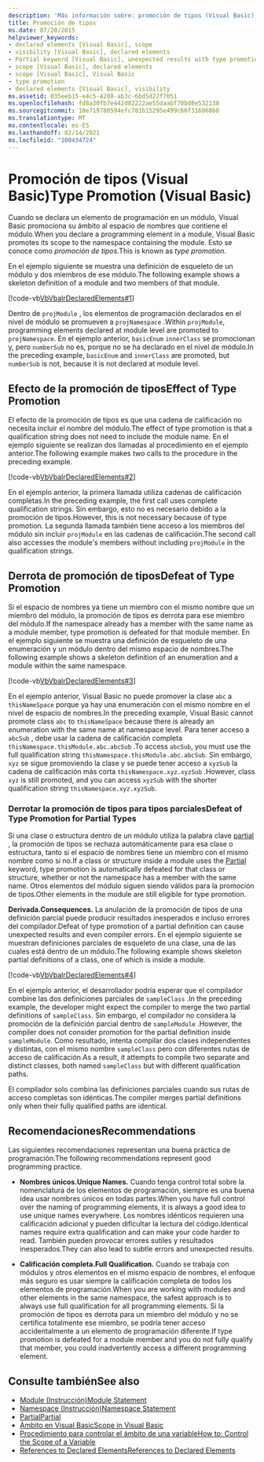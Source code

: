 ```yaml
---
description: 'Más información sobre: promoción de tipos (Visual Basic)'
title: Promoción de tipos
ms.date: 07/20/2015
helpviewer_keywords:
- declared elements [Visual Basic], scope
- visibility [Visual Basic], declared elements
- Partial keyword [Visual Basic], unexpected results with type promotion
- scope [Visual Basic], declared elements
- scope [Visual Basic], Visual Basic
- type promotion
- declared elements [Visual Basic], visibility
ms.assetid: 035eeb15-e4c5-4288-ab3c-6bd5d22f7051
ms.openlocfilehash: fd8a30fb7e442d82222ae55daabf70bd8e532138
ms.sourcegitcommit: 10e719780594efc781b15295e499c66f316068b8
ms.translationtype: MT
ms.contentlocale: es-ES
ms.lasthandoff: 02/14/2021
ms.locfileid: "100434724"
---
```

# <a name="type-promotion-visual-basic"></a><span data-ttu-id="b4863-103">Promoción de tipos (Visual Basic)</span><span class="sxs-lookup"><span data-stu-id="b4863-103">Type Promotion (Visual Basic)</span></span>

<span data-ttu-id="b4863-104">Cuando se declara un elemento de programación en un módulo, Visual Basic promociona su ámbito al espacio de nombres que contiene el módulo.</span><span class="sxs-lookup"><span data-stu-id="b4863-104">When you declare a programming element in a module, Visual Basic promotes its scope to the namespace containing the module.</span></span> <span data-ttu-id="b4863-105">Esto se conoce como *promoción de tipos*.</span><span class="sxs-lookup"><span data-stu-id="b4863-105">This is known as *type promotion*.</span></span>  
  
 <span data-ttu-id="b4863-106">En el ejemplo siguiente se muestra una definición de esqueleto de un módulo y dos miembros de ese módulo.</span><span class="sxs-lookup"><span data-stu-id="b4863-106">The following example shows a skeleton definition of a module and two members of that module.</span></span>  
  
 [!code-vb[VbVbalrDeclaredElements#1](~/samples/snippets/visualbasic/VS_Snippets_VBCSharp/VbVbalrDeclaredElements/VB/Class1.vb#1)]  
  
 <span data-ttu-id="b4863-107">Dentro de `projModule` , los elementos de programación declarados en el nivel de módulo se promueven a `projNamespace` .</span><span class="sxs-lookup"><span data-stu-id="b4863-107">Within `projModule`, programming elements declared at module level are promoted to `projNamespace`.</span></span> <span data-ttu-id="b4863-108">En el ejemplo anterior, `basicEnum` `innerClass` se promocionan y, pero `numberSub` no es, porque no se ha declarado en el nivel de módulo.</span><span class="sxs-lookup"><span data-stu-id="b4863-108">In the preceding example, `basicEnum` and `innerClass` are promoted, but `numberSub` is not, because it is not declared at module level.</span></span>  
  
## <a name="effect-of-type-promotion"></a><span data-ttu-id="b4863-109">Efecto de la promoción de tipos</span><span class="sxs-lookup"><span data-stu-id="b4863-109">Effect of Type Promotion</span></span>  

 <span data-ttu-id="b4863-110">El efecto de la promoción de tipos es que una cadena de calificación no necesita incluir el nombre del módulo.</span><span class="sxs-lookup"><span data-stu-id="b4863-110">The effect of type promotion is that a qualification string does not need to include the module name.</span></span> <span data-ttu-id="b4863-111">En el ejemplo siguiente se realizan dos llamadas al procedimiento en el ejemplo anterior.</span><span class="sxs-lookup"><span data-stu-id="b4863-111">The following example makes two calls to the procedure in the preceding example.</span></span>  
  
 [!code-vb[VbVbalrDeclaredElements#2](~/samples/snippets/visualbasic/VS_Snippets_VBCSharp/VbVbalrDeclaredElements/VB/Class1.vb#2)]  
  
 <span data-ttu-id="b4863-112">En el ejemplo anterior, la primera llamada utiliza cadenas de calificación completas.</span><span class="sxs-lookup"><span data-stu-id="b4863-112">In the preceding example, the first call uses complete qualification strings.</span></span> <span data-ttu-id="b4863-113">Sin embargo, esto no es necesario debido a la promoción de tipos.</span><span class="sxs-lookup"><span data-stu-id="b4863-113">However, this is not necessary because of type promotion.</span></span> <span data-ttu-id="b4863-114">La segunda llamada también tiene acceso a los miembros del módulo sin incluir `projModule` en las cadenas de calificación.</span><span class="sxs-lookup"><span data-stu-id="b4863-114">The second call also accesses the module's members without including `projModule` in the qualification strings.</span></span>  
  
## <a name="defeat-of-type-promotion"></a><span data-ttu-id="b4863-115">Derrota de promoción de tipos</span><span class="sxs-lookup"><span data-stu-id="b4863-115">Defeat of Type Promotion</span></span>  

 <span data-ttu-id="b4863-116">Si el espacio de nombres ya tiene un miembro con el mismo nombre que un miembro del módulo, la promoción de tipos es derrota para ese miembro del módulo.</span><span class="sxs-lookup"><span data-stu-id="b4863-116">If the namespace already has a member with the same name as a module member, type promotion is defeated for that module member.</span></span> <span data-ttu-id="b4863-117">En el ejemplo siguiente se muestra una definición de esqueleto de una enumeración y un módulo dentro del mismo espacio de nombres.</span><span class="sxs-lookup"><span data-stu-id="b4863-117">The following example shows a skeleton definition of an enumeration and a module within the same namespace.</span></span>  
  
 [!code-vb[VbVbalrDeclaredElements#3](~/samples/snippets/visualbasic/VS_Snippets_VBCSharp/VbVbalrDeclaredElements/VB/Class1.vb#3)]  
  
 <span data-ttu-id="b4863-118">En el ejemplo anterior, Visual Basic no puede promover la clase `abc` a `thisNameSpace` porque ya hay una enumeración con el mismo nombre en el nivel de espacio de nombres.</span><span class="sxs-lookup"><span data-stu-id="b4863-118">In the preceding example, Visual Basic cannot promote class `abc` to `thisNameSpace` because there is already an enumeration with the same name at namespace level.</span></span> <span data-ttu-id="b4863-119">Para tener acceso a `abcSub` , debe usar la cadena de calificación completa `thisNamespace.thisModule.abc.abcSub` .</span><span class="sxs-lookup"><span data-stu-id="b4863-119">To access `abcSub`, you must use the full qualification string `thisNamespace.thisModule.abc.abcSub`.</span></span> <span data-ttu-id="b4863-120">Sin embargo, `xyz` se sigue promoviendo la clase y se puede tener acceso a `xyzSub` la cadena de calificación más corta `thisNamespace.xyz.xyzSub` .</span><span class="sxs-lookup"><span data-stu-id="b4863-120">However, class `xyz` is still promoted, and you can access `xyzSub` with the shorter qualification string `thisNamespace.xyz.xyzSub`.</span></span>  
  
### <a name="defeat-of-type-promotion-for-partial-types"></a><span data-ttu-id="b4863-121">Derrotar la promoción de tipos para tipos parciales</span><span class="sxs-lookup"><span data-stu-id="b4863-121">Defeat of Type Promotion for Partial Types</span></span>  

 <span data-ttu-id="b4863-122">Si una clase o estructura dentro de un módulo utiliza la palabra clave [partial](../../../language-reference/modifiers/partial.md) , la promoción de tipos se rechaza automáticamente para esa clase o estructura, tanto si el espacio de nombres tiene un miembro con el mismo nombre como si no.</span><span class="sxs-lookup"><span data-stu-id="b4863-122">If a class or structure inside a module uses the [Partial](../../../language-reference/modifiers/partial.md) keyword, type promotion is automatically defeated for that class or structure, whether or not the namespace has a member with the same name.</span></span> <span data-ttu-id="b4863-123">Otros elementos del módulo siguen siendo válidos para la promoción de tipos.</span><span class="sxs-lookup"><span data-stu-id="b4863-123">Other elements in the module are still eligible for type promotion.</span></span>  
  
 <span data-ttu-id="b4863-124">**Derivada.**</span><span class="sxs-lookup"><span data-stu-id="b4863-124">**Consequences.**</span></span> <span data-ttu-id="b4863-125">La anulación de la promoción de tipos de una definición parcial puede producir resultados inesperados e incluso errores del compilador.</span><span class="sxs-lookup"><span data-stu-id="b4863-125">Defeat of type promotion of a partial definition can cause unexpected results and even compiler errors.</span></span> <span data-ttu-id="b4863-126">En el ejemplo siguiente se muestran definiciones parciales de esqueleto de una clase, una de las cuales está dentro de un módulo.</span><span class="sxs-lookup"><span data-stu-id="b4863-126">The following example shows skeleton partial definitions of a class, one of which is inside a module.</span></span>  
  
 [!code-vb[VbVbalrDeclaredElements#4](~/samples/snippets/visualbasic/VS_Snippets_VBCSharp/VbVbalrDeclaredElements/VB/Class1.vb#4)]  
  
 <span data-ttu-id="b4863-127">En el ejemplo anterior, el desarrollador podría esperar que el compilador combine las dos definiciones parciales de `sampleClass` .</span><span class="sxs-lookup"><span data-stu-id="b4863-127">In the preceding example, the developer might expect the compiler to merge the two partial definitions of `sampleClass`.</span></span> <span data-ttu-id="b4863-128">Sin embargo, el compilador no considera la promoción de la definición parcial dentro de `sampleModule` .</span><span class="sxs-lookup"><span data-stu-id="b4863-128">However, the compiler does not consider promotion for the partial definition inside `sampleModule`.</span></span> <span data-ttu-id="b4863-129">Como resultado, intenta compilar dos clases independientes y distintas, con el mismo nombre `sampleClass` pero con diferentes rutas de acceso de calificación.</span><span class="sxs-lookup"><span data-stu-id="b4863-129">As a result, it attempts to compile two separate and distinct classes, both named `sampleClass` but with different qualification paths.</span></span>  
  
 <span data-ttu-id="b4863-130">El compilador solo combina las definiciones parciales cuando sus rutas de acceso completas son idénticas.</span><span class="sxs-lookup"><span data-stu-id="b4863-130">The compiler merges partial definitions only when their fully qualified paths are identical.</span></span>  
  
## <a name="recommendations"></a><span data-ttu-id="b4863-131">Recomendaciones</span><span class="sxs-lookup"><span data-stu-id="b4863-131">Recommendations</span></span>  

 <span data-ttu-id="b4863-132">Las siguientes recomendaciones representan una buena práctica de programación.</span><span class="sxs-lookup"><span data-stu-id="b4863-132">The following recommendations represent good programming practice.</span></span>  
  
- <span data-ttu-id="b4863-133">**Nombres únicos.**</span><span class="sxs-lookup"><span data-stu-id="b4863-133">**Unique Names.**</span></span> <span data-ttu-id="b4863-134">Cuando tenga control total sobre la nomenclatura de los elementos de programación, siempre es una buena idea usar nombres únicos en todas partes.</span><span class="sxs-lookup"><span data-stu-id="b4863-134">When you have full control over the naming of programming elements, it is always a good idea to use unique names everywhere.</span></span> <span data-ttu-id="b4863-135">Los nombres idénticos requieren una calificación adicional y pueden dificultar la lectura del código.</span><span class="sxs-lookup"><span data-stu-id="b4863-135">Identical names require extra qualification and can make your code harder to read.</span></span> <span data-ttu-id="b4863-136">También pueden provocar errores sutiles y resultados inesperados.</span><span class="sxs-lookup"><span data-stu-id="b4863-136">They can also lead to subtle errors and unexpected results.</span></span>  
  
- <span data-ttu-id="b4863-137">**Calificación completa.**</span><span class="sxs-lookup"><span data-stu-id="b4863-137">**Full Qualification.**</span></span> <span data-ttu-id="b4863-138">Cuando se trabaja con módulos y otros elementos en el mismo espacio de nombres, el enfoque más seguro es usar siempre la calificación completa de todos los elementos de programación.</span><span class="sxs-lookup"><span data-stu-id="b4863-138">When you are working with modules and other elements in the same namespace, the safest approach is to always use full qualification for all programming elements.</span></span> <span data-ttu-id="b4863-139">Si la promoción de tipos es derrota para un miembro del módulo y no se certifica totalmente ese miembro, se podría tener acceso accidentalmente a un elemento de programación diferente.</span><span class="sxs-lookup"><span data-stu-id="b4863-139">If type promotion is defeated for a module member and you do not fully qualify that member, you could inadvertently access a different programming element.</span></span>  
  
## <a name="see-also"></a><span data-ttu-id="b4863-140">Consulte también</span><span class="sxs-lookup"><span data-stu-id="b4863-140">See also</span></span>

- [<span data-ttu-id="b4863-141">Module (Instrucción)</span><span class="sxs-lookup"><span data-stu-id="b4863-141">Module Statement</span></span>](../../../language-reference/statements/module-statement.md)
- [<span data-ttu-id="b4863-142">Namespace (Instrucción)</span><span class="sxs-lookup"><span data-stu-id="b4863-142">Namespace Statement</span></span>](../../../language-reference/statements/namespace-statement.md)
- [<span data-ttu-id="b4863-143">Partial</span><span class="sxs-lookup"><span data-stu-id="b4863-143">Partial</span></span>](../../../language-reference/modifiers/partial.md)
- [<span data-ttu-id="b4863-144">Ámbito en Visual Basic</span><span class="sxs-lookup"><span data-stu-id="b4863-144">Scope in Visual Basic</span></span>](scope.md)
- [<span data-ttu-id="b4863-145">Procedimiento para controlar el ámbito de una variable</span><span class="sxs-lookup"><span data-stu-id="b4863-145">How to: Control the Scope of a Variable</span></span>](how-to-control-the-scope-of-a-variable.md)
- [<span data-ttu-id="b4863-146">References to Declared Elements</span><span class="sxs-lookup"><span data-stu-id="b4863-146">References to Declared Elements</span></span>](references-to-declared-elements.md)

